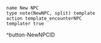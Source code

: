 ```button
name New NPC
type note(NewNPC, split) template
action template_encounterNPC
templater true
```
^button-NewNPCID